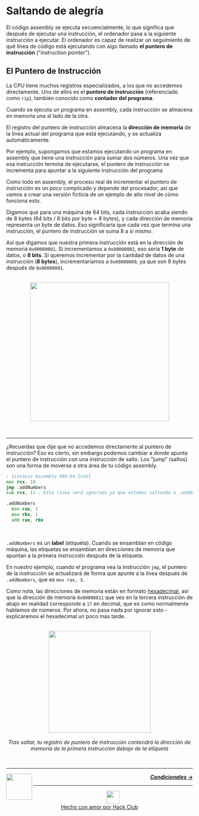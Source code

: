 # Saltando de alegría

El código assembly se ejecuta secuencialmente, lo que significa que después de ejecutar una instrucción, el ordenador pasa a la siguiente instrucción a ejecutar. El ordenador es capaz de realizar un seguimiento de qué línea de código está ejecutando con algo llamado **el puntero de instrucción** ("instruction pointer").

## El Puntero de Instrucción

La CPU tiene muchos registros especializados, a los que no accedemos directamente. Uno de ellos es el **puntero de instrucción** (referenciado como `rip`), también conocido como **contador del programa**.

Cuando se ejecuta un programa en assembly, cada instrucción se almacena en memoria una al lado de la otra.

El registro del puntero de instrucción almacena la **dirección de memoria** de la línea actual del programa que está ejecutando, y se actualiza automáticamente.

Por ejemplo, supongamos que estamos ejecutando un programa en assembly que tiene una instrucción para sumar dos números. Una vez que esa instrucción termina de ejecutarse, el puntero de instrucción se incrementa para apuntar a la siguiente instrucción del programa

Como todo en assembly, el proceso real de incrementar el puntero de instrucción es un poco complicado y depende del procesador, así que vamos a crear una versión ficticia de un ejemplo de alto nivel de cómo funciona esto.

Digamos que para una máquina de 64 bits, cada instrucción acaba siendo de 8 bytes (64 bits / 8 bits por byte = 8 bytes), y cada dirección de memoria representa un byte de datos. Eso significaría que cada vez que termina una instrucción, el puntero de instrucción se suma 8 a sí mismo.

Así que digamos que nuestra primera instrucción está en la dirección de memoria `0x00000001`. Si incrementamos a `0x00000002`, eso sería **1 byte** de datos, o **8 bits**. Si queremos incrementar por la cantidad de datos de una instrucción (**8 bytes**), incrementaríamos a `0x00000009`, ya que son 8 bytes después de `0x00000001`.

<p align="center">
  <br />
  <img height="375" src="https://cloud-qhibd7tkn-hack-club-bot.vercel.app/0instructionpointer.png">
</p>
<br />

---

¿Recuerdas que dije que no accedemos directamente al puntero de instrucción? Eso es cierto, sin embargo podemos cambiar a donde apunta el puntero de instrucción con una instrucción de salto. Los "jump" (saltos) son una forma de moverse a otra área de tu código assembly.

```asm
; Sintaxis Assembly X86-64 Intel
mov rcx, 10
jmp .addNumbers
sub rcx, 11 ; Esta línea será ignorada ya que estamos saltando a .addNumbers

.addNumbers
  mov rax, 3
  mov rbx, 1
  add rax, rbx
```

<br />

`.addNumbers` es un **label** (etiqueta). Cuando se ensamblan en código máquina, las etiquetas se ensamblan en direcciones de memoria que apuntan a la primera instrucción después de la etiqueta.

En nuestro ejemplo, cuando el programa vea la instrucción `jmp`, el puntero de la instrucción se actualizará de forma que apunte a la línea después de `.addNumbers`, que es `mov rax, 3`.

Como nota, las direcciones de memoria están en formato <a href="/es/guia/mates/sistema-numerico.md">hexadecimal</a>, así que la dirección de memoria `0x00000011` que ves en la tercera instrucción de abajo en realidad corresponde a `17` en decimal, que es como normalmente hablamos de números. Por ahora, no pasa nada por ignorar esto - explicaremos el hexadecimal un poco más tarde.

<p align="center">
  <br />
  <img height="275" src="https://cloud-rofot9pi9-hack-club-bot.vercel.app/0jump.png">
  <br />
  <br />
  <span>
      <em>Tras saltar, tu registro de puntero de instrucción contendrá la dirección de memoria de la primera instrucción debajo de la etiqueta</em>
  </span>
</p>

<br />

---

<a href="/es/guia/escribiendo-codigo/instrucciones/mates.md">
  <picture>
    <source media="(prefers-color-scheme: dark)" srcset="https://cloud-c4m75tmer-hack-club-bot.vercel.app/0back.svg">
    <img align="left" width="70" src="https://cloud-c4m75tmer-hack-club-bot.vercel.app/0back.svg" />
  </picture>
</a>

<p align="right">
  <em>
    <b>
      <a href="/es/guia/escribiendo-codigo/instrucciones/condicionales.md">
        Condicionales →
      </a>
    </b>
  </em>
</p>

---

<p align="center">
  <a href="https://hackclub.com/">
    <img width="35" src="https://cloud-l0g1cgz4b-hack-club-bot.vercel.app/0h.png"><br/>
    Hecho con amor por Hack Club
  </a>
</p>